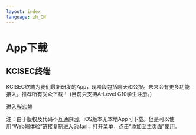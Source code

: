 ```yaml
---
layout: index
language: zh_CN
---
```

# App下载


## KCISEC终端
KCISEC终端为我们最新研发的App，现阶段包括聊天和公报。未来会有更多功能接入。推荐所有受众下载！
(目前只支持A-Level G10学生注册。)

[进入Web端](https://coco.codemao.cn/editor/player/254319992?channel=h5)

注：由于版权及代码不互通原因，iOS版本无本地App可下载。但是可以使用“Web端体验”链接复制进入Safari，打开菜单，点击“添加至主页面”使用。